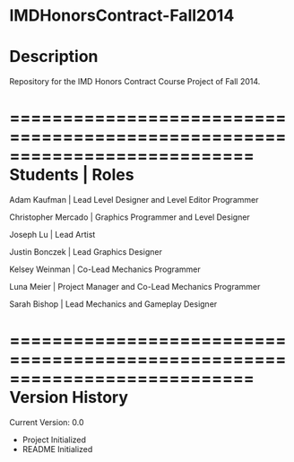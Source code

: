   IMDHonorsContract-Fall2014
===========================================================================
  Description
===========================================================================
  Repository for the IMD Honors Contract Course Project of Fall 2014.

===========================================================================
  Students            |  Roles
===========================================================================

  Adam Kaufman        |  Lead Level Designer and Level Editor Programmer
  
  Christopher Mercado |  Graphics Programmer and Level Designer
  
  Joseph Lu           |  Lead Artist
  
  Justin Bonczek      |  Lead Graphics Designer
  
  Kelsey Weinman      |  Co-Lead Mechanics Programmer
  
  Luna Meier          |  Project Manager and Co-Lead Mechanics Programmer
  
  Sarah Bishop        |  Lead Mechanics and Gameplay Designer
  
===========================================================================
  Version History
===========================================================================
  Current Version: 0.0
  - Project Initialized
  - README Initialized
